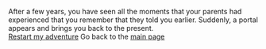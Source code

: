 After a few years, you have seen all the moments that your parents had experienced that you remember that they told you earlier. Suddenly, a portal appears and brings you back to the present.  
[Restart my adventure](../athome.md)
Go back to the [main page](../README.md)